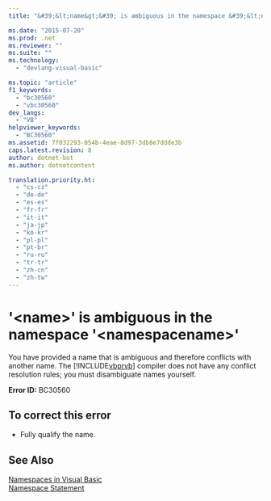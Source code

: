 ```yaml
---
title: "&#39;&lt;name&gt;&#39; is ambiguous in the namespace &#39;&lt;namespacename&gt;&#39; | Microsoft Docs"

ms.date: "2015-07-20"
ms.prod: .net
ms.reviewer: ""
ms.suite: ""
ms.technology: 
  - "devlang-visual-basic"

ms.topic: "article"
f1_keywords: 
  - "bc30560"
  - "vbc30560"
dev_langs: 
  - "VB"
helpviewer_keywords: 
  - "BC30560"
ms.assetid: 7f032293-054b-4eae-8d97-3db8e7ddde3b
caps.latest.revision: 8
author: dotnet-bot
ms.author: dotnetcontent

translation.priority.ht: 
  - "cs-cz"
  - "de-de"
  - "es-es"
  - "fr-fr"
  - "it-it"
  - "ja-jp"
  - "ko-kr"
  - "pl-pl"
  - "pt-br"
  - "ru-ru"
  - "tr-tr"
  - "zh-cn"
  - "zh-tw"
---
```

# &#39;&lt;name&gt;&#39; is ambiguous in the namespace &#39;&lt;namespacename&gt;&#39;
You have provided a name that is ambiguous and therefore conflicts with another name. The [!INCLUDE[vbprvb](~/includes/vbprvb-md.md)] compiler does not have any conflict resolution rules; you must disambiguate names yourself.  
  
 **Error ID:** BC30560  
  
## To correct this error  
  
-   Fully qualify the name.  
  
## See Also  
 [Namespaces in Visual Basic](../../../visual-basic/programming-guide/program-structure/namespaces.md)   
 [Namespace Statement](../../../visual-basic/language-reference/statements/namespace-statement.md)
